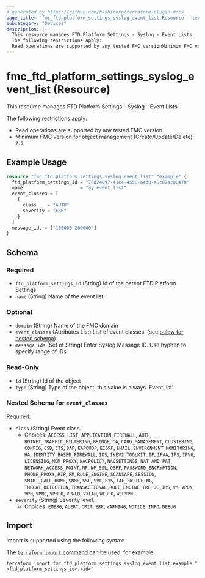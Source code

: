 ```yaml
---
# generated by https://github.com/hashicorp/terraform-plugin-docs
page_title: "fmc_ftd_platform_settings_syslog_event_list Resource - terraform-provider-fmc"
subcategory: "Devices"
description: |-
  This resource manages FTD Platform Settings - Syslog - Event Lists.
  The following restrictions apply:
  Read operations are supported by any tested FMC versionMinimum FMC version for object management (Create/Update/Delete): 7.7
---
```


# fmc_ftd_platform_settings_syslog_event_list (Resource)

This resource manages FTD Platform Settings - Syslog - Event Lists.

The following restrictions apply:
  - Read operations are supported by any tested FMC version
  - Minimum FMC version for object management (Create/Update/Delete): `7.7`

## Example Usage

```terraform
resource "fmc_ftd_platform_settings_syslog_event_list" "example" {
  ftd_platform_settings_id = "76d24097-41c4-4558-a4d0-a8c07ac08470"
  name                     = "my_event_list"
  event_classes = [
    {
      class    = "AUTH"
      severity = "ERR"
    }
  ]
  message_ids = ["100000-200000"]
}
```

<!-- schema generated by tfplugindocs -->
## Schema

### Required

- `ftd_platform_settings_id` (String) Id of the parent FTD Platform Settings.
- `name` (String) Name of the event list.

### Optional

- `domain` (String) Name of the FMC domain
- `event_classes` (Attributes List) List of event classes. (see [below for nested schema](#nestedatt--event_classes))
- `message_ids` (Set of String) Enter Syslog Message ID. Use hyphen to specify range of IDs

### Read-Only

- `id` (String) Id of the object
- `type` (String) Type of the object; this value is always 'EventList'.

<a id="nestedatt--event_classes"></a>
### Nested Schema for `event_classes`

Required:

- `class` (String) Event class.
  - Choices: `ACCESS_LIST`, `APPLICATION_FIREWALL`, `AUTH`, `BOTNET_TRAFFIC_FILTERING`, `BRIDGE`, `CA`, `CARD_MANAGEMENT`, `CLUSTERING`, `CONFIG`, `CSD`, `CTS`, `DAP`, `EAPOUDP`, `EIGRP`, `EMAIL`, `ENVIRONMENT_MONITORING`, `HA`, `IDENTITY_BASED_FIREWALL`, `IDS`, `IKEV2_TOOLKIT`, `IP`, `IPAA`, `IPS`, `IPV6`, `LICENSING`, `MDM_PROXY`, `NACPOLICY`, `NACSETTINGS`, `NAT_AND_PAT`, `NETWORK_ACCESS_POINT`, `NP`, `NP_SSL`, `OSPF`, `PASSWORD_ENCRYPTION`, `PHONE_PROXY`, `RIP`, `RM`, `RULE_ENGINE`, `SCANSAFE`, `SESSION`, `SMART_CALL_HOME`, `SNMP`, `SSL`, `SVC`, `SYS`, `TAG_SWITCHING`, `THREAT_DETECTION`, `TRANSACTIONAL_RULE_ENGINE_TRE`, `UC_IMS`, `VM`, `VPDN`, `VPN`, `VPNC`, `VPNFO`, `VPNLB`, `VXLAN`, `WEBFO`, `WEBVPN`
- `severity` (String) Severity level.
  - Choices: `EMERG`, `ALERT`, `CRIT`, `ERR`, `WARNING`, `NOTICE`, `INFO`, `DEBUG`

## Import

Import is supported using the following syntax:

The [`terraform import` command](https://developer.hashicorp.com/terraform/cli/commands/import) can be used, for example:

```shell
terraform import fmc_ftd_platform_settings_syslog_event_list.example "<ftd_platform_settings_id>,<id>"
```
